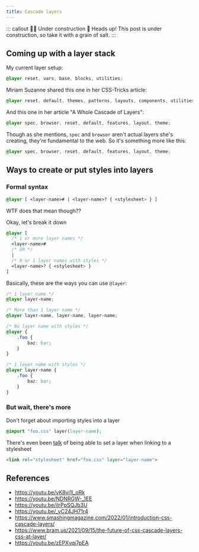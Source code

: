 ```yaml
---
title: Cascade layers
---
```


::: callout :construction_worker_woman: Under construction :construction:
Heads up! This post is under construction, so take it with a grain of salt.
:::

## Coming up with a layer stack
My current layer setup:
```css
@layer reset, vars, base, blocks, utilities;
```

Miriam Suzanne shared this one in her CSS-Tricks article:
```css
@layer reset, default, themes, patterns, layouts, components, utilities;
```

And this one in her article "A Whole Cascade of Layers":
```css
@layer spec, browser, reset, default, features, layout, theme;
```
Though as she mentions, `spec` and `browser` aren't actual layers she's creating, they're fundamental to the web.
So it's something more like this:
```css
@layer spec, browser, reset, default, features, layout, theme;
```

## Ways to create or put styles into layers
### Formal syntax
```css
@layer [ <layer-name># | <layer-name>? { <stylesheet> } ]
```
WTF does that mean though??

Okay, let's break it down
```css
@layer [
  /* 1 or more layer names */
  <layer-name>#
  /* OR */
  |
  /* 0 or 1 layer names with styles */
  <layer-name>? { <stylesheet> }
]
```

Basically, these are the ways you can use `@layer`:

```css
/* 1 layer name */
@layer layer-name;

/* More than 1 layer name */
@layer layer-name, layer-name, layer-name;

/* No layer name with styles */
@layer {
	.foo {
		baz: bar;
	}
}

/* 1 layer name with styles */
@layer layer-name {
	.foo {
		baz: bar;
	}
}
```

### But wait, there's more
Don't forget about importing styles into a layer
```css
@import "foo.css" layer(layer-name);
```

There's even been [talk](https://github.com/w3c/csswg-drafts/issues/5853) of being able to set a layer when linking to a stylesheet
```html
<link rel="stylesheet" href="foo.css" layer="layer-name">
```

## References
- https://youtu.be/vK8vj1l_oRk
- https://youtu.be/NDNRGW-_1EE
- https://youtu.be/ilrPpSQJb3U
- https://youtu.be/_yC24JH71r4
- https://www.smashingmagazine.com/2022/01/introduction-css-cascade-layers/
- https://www.bram.us/2021/09/15/the-future-of-css-cascade-layers-css-at-layer/
- https://youtu.be/zEPXyqj7pEA